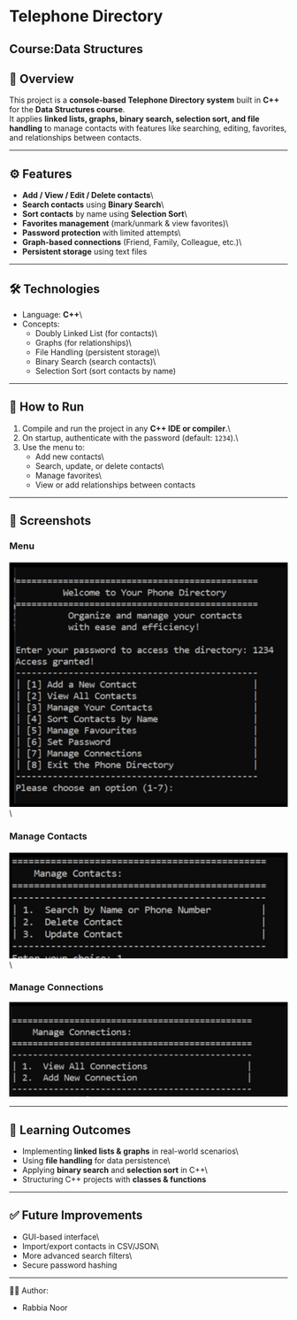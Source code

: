 # Telephone Directory 
## Course:Data Structures 

## 📌 Overview

This project is a **console-based Telephone Directory system** built in
**C++** for the **Data Structures course**.\
It applies **linked lists, graphs, binary search, selection sort, and
file handling** to manage contacts with features like searching,
editing, favorites, and relationships between contacts.

------------------------------------------------------------------------

## ⚙️ Features

-   **Add / View / Edit / Delete contacts**\
-   **Search contacts** using **Binary Search**\
-   **Sort contacts** by name using **Selection Sort**\
-   **Favorites management** (mark/unmark & view favorites)\
-   **Password protection** with limited attempts\
-   **Graph-based connections** (Friend, Family, Colleague, etc.)\
-   **Persistent storage** using text files

------------------------------------------------------------------------

## 🛠️ Technologies

-   Language: **C++**\
-   Concepts:
    -   Doubly Linked List (for contacts)\
    -   Graphs (for relationships)\
    -   File Handling (persistent storage)\
    -   Binary Search (search contacts)\
    -   Selection Sort (sort contacts by name)

------------------------------------------------------------------------

## 🚀 How to Run

1.  Compile and run the project in any **C++ IDE or compiler**.\
2.  On startup, authenticate with the password (default: `1234`).\
3.  Use the menu to:
    -   Add new contacts\
    -   Search, update, or delete contacts\
    -   Manage favorites\
    -   View or add relationships between contacts

------------------------------------------------------------------------


## 📸 Screenshots
### Menu  
![Menu](DSA_sc.jpg)\

### Manage Contacts  
![Manage Contacts](DSA_sc2.jpg)\

### Manage Connections  
![Manage Connections](DSA_sc3.jpg)

------------------------------------------------------------------------

## 🎯 Learning Outcomes

-   Implementing **linked lists & graphs** in real-world scenarios\
-   Using **file handling** for data persistence\
-   Applying **binary search** and **selection sort** in C++\
-   Structuring C++ projects with **classes & functions**

------------------------------------------------------------------------

## ✅ Future Improvements

-   GUI-based interface\
-   Import/export contacts in CSV/JSON\
-   More advanced search filters\
-   Secure password hashing

------------------------------------------------------------------------

👨‍💻 Author: 
- Rabbia Noor
